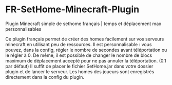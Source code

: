 # FR-SetHome-Minecraft-Plugin
Plugin Minecraft simple de sethome français | temps et déplacement max personnalisables

Ce plugin français permet de créer des homes facilement sur vos serveurs minecraft en utilisant peu de ressources.
Il est personnalisable : vous pouvez, dans la config, régler le nombre de secondes avant téléportation ou le régler à 0. 
De même, il est possible de changer le nombre de blocs maximum de déplacement accepté pour ne pas annuler la téléportation. (0.1 par défaut)
Il suffit de placer le fichier SetHome.jar dans votre dossier plugin et de lancer le serveur. 
Les homes des joueurs sont enregistrés directement dans la config du plugin. 
